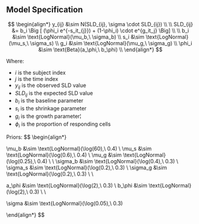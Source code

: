 
## Model Specification



$$
\begin{align*}
y_{ij}  &\sim N(SLD_{ij}, \sigma \cdot SLD_{ij}) \\ \\
SLD_{ij} &= b_i \Big [ (\phi_i e^{-s_it_{j}}) + (1-\phi_i) \cdot e^{g_it_j} \Big] \\ \\
b_i &\sim \text{LogNormal}(\mu_b,\ \sigma_b) \\
s_i &\sim \text{LogNormal}(\mu_s,\ \sigma_s) \\
g_i &\sim \text{LogNormal}(\mu_g,\ \sigma_g) \\
\phi_i &\sim \text{Beta}(a_\phi,\ b_\phi) \\
\end{align*}
$$

Where:
- $i$ is the subject index
- $j$ is the time index
- $y_{ij}$ is the observed SLD value
- $SLD_{ij}$ is the expected SLD value
- $b_i$ is the baseline parameter 
- $s_i$ is the shrinkage parameter
- $g_i$ is the growth parameter¦
- $\phi_i$ is the proportion of responding cells



Priors:
$$
\begin{align*}

\mu_b &\sim \text{LogNormal}(\log(60),\ 0.4) \\
\mu_s &\sim \text{LogNormal}(\log(0.6),\ 0.4) \\
\mu_g &\sim \text{LogNormal}(\log(0.25),\ 0.4) \\
\\
\sigma_b &\sim \text{LogNormal}(\log(0.4),\ 0.3) \\
\sigma_s &\sim \text{LogNormal}(\log(0.2),\ 0.3) \\
\sigma_g &\sim \text{LogNormal}(\log(0.2),\ 0.3) \\
\\

a_\phi &\sim \text{LogNormal}(\log(2),\ 0.3) \\
b_\phi &\sim \text{LogNormal}(\log(2),\ 0.3) \\
\\

\sigma &\sim \text{LogNormal}(\log(0.05),\ 0.3)

\end{align*}
$$










